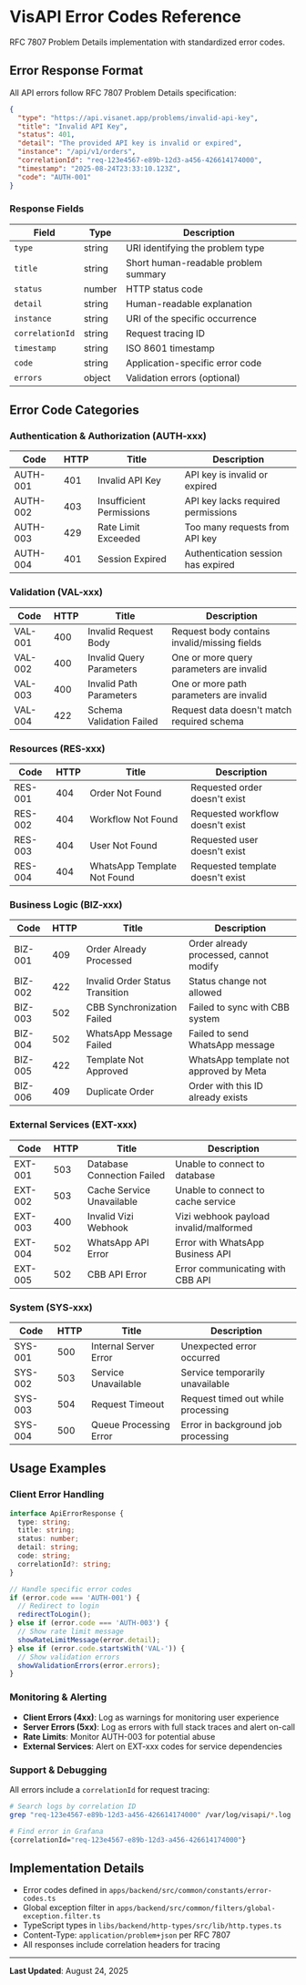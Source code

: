 # VisAPI Error Codes Reference

RFC 7807 Problem Details implementation with standardized error codes.

## Error Response Format

All API errors follow RFC 7807 Problem Details specification:

```json
{
  "type": "https://api.visanet.app/problems/invalid-api-key",
  "title": "Invalid API Key", 
  "status": 401,
  "detail": "The provided API key is invalid or expired",
  "instance": "/api/v1/orders",
  "correlationId": "req-123e4567-e89b-12d3-a456-426614174000",
  "timestamp": "2025-08-24T23:33:10.123Z",
  "code": "AUTH-001"
}
```

### Response Fields

| Field | Type | Description |
|-------|------|-------------|
| `type` | string | URI identifying the problem type |
| `title` | string | Short human-readable problem summary |
| `status` | number | HTTP status code |
| `detail` | string | Human-readable explanation |
| `instance` | string | URI of the specific occurrence |
| `correlationId` | string | Request tracing ID |
| `timestamp` | string | ISO 8601 timestamp |
| `code` | string | Application-specific error code |
| `errors` | object | Validation errors (optional) |

## Error Code Categories

### Authentication & Authorization (AUTH-xxx)

| Code | HTTP | Title | Description |
|------|------|-------|-------------|
| AUTH-001 | 401 | Invalid API Key | API key is invalid or expired |
| AUTH-002 | 403 | Insufficient Permissions | API key lacks required permissions |
| AUTH-003 | 429 | Rate Limit Exceeded | Too many requests from API key |
| AUTH-004 | 401 | Session Expired | Authentication session has expired |

### Validation (VAL-xxx)

| Code | HTTP | Title | Description |
|------|------|-------|-------------|
| VAL-001 | 400 | Invalid Request Body | Request body contains invalid/missing fields |
| VAL-002 | 400 | Invalid Query Parameters | One or more query parameters are invalid |
| VAL-003 | 400 | Invalid Path Parameters | One or more path parameters are invalid |
| VAL-004 | 422 | Schema Validation Failed | Request data doesn't match required schema |

### Resources (RES-xxx)

| Code | HTTP | Title | Description |
|------|------|-------|-------------|
| RES-001 | 404 | Order Not Found | Requested order doesn't exist |
| RES-002 | 404 | Workflow Not Found | Requested workflow doesn't exist |
| RES-003 | 404 | User Not Found | Requested user doesn't exist |
| RES-004 | 404 | WhatsApp Template Not Found | Requested template doesn't exist |

### Business Logic (BIZ-xxx)

| Code | HTTP | Title | Description |
|------|------|-------|-------------|
| BIZ-001 | 409 | Order Already Processed | Order already processed, cannot modify |
| BIZ-002 | 422 | Invalid Order Status Transition | Status change not allowed |
| BIZ-003 | 502 | CBB Synchronization Failed | Failed to sync with CBB system |
| BIZ-004 | 502 | WhatsApp Message Failed | Failed to send WhatsApp message |
| BIZ-005 | 422 | Template Not Approved | WhatsApp template not approved by Meta |
| BIZ-006 | 409 | Duplicate Order | Order with this ID already exists |

### External Services (EXT-xxx)

| Code | HTTP | Title | Description |
|------|------|-------|-------------|
| EXT-001 | 503 | Database Connection Failed | Unable to connect to database |
| EXT-002 | 503 | Cache Service Unavailable | Unable to connect to cache service |
| EXT-003 | 400 | Invalid Vizi Webhook | Vizi webhook payload invalid/malformed |
| EXT-004 | 502 | WhatsApp API Error | Error with WhatsApp Business API |
| EXT-005 | 502 | CBB API Error | Error communicating with CBB API |

### System (SYS-xxx)

| Code | HTTP | Title | Description |
|------|------|-------|-------------|
| SYS-001 | 500 | Internal Server Error | Unexpected error occurred |
| SYS-002 | 503 | Service Unavailable | Service temporarily unavailable |
| SYS-003 | 504 | Request Timeout | Request timed out while processing |
| SYS-004 | 500 | Queue Processing Error | Error in background job processing |

## Usage Examples

### Client Error Handling

```typescript
interface ApiErrorResponse {
  type: string;
  title: string;
  status: number;
  detail: string;
  code: string;
  correlationId?: string;
}

// Handle specific error codes
if (error.code === 'AUTH-001') {
  // Redirect to login
  redirectToLogin();
} else if (error.code === 'AUTH-003') {
  // Show rate limit message
  showRateLimitMessage(error.detail);
} else if (error.code.startsWith('VAL-')) {
  // Show validation errors
  showValidationErrors(error.errors);
}
```

### Monitoring & Alerting

- **Client Errors (4xx)**: Log as warnings for monitoring user experience
- **Server Errors (5xx)**: Log as errors with full stack traces and alert on-call
- **Rate Limits**: Monitor AUTH-003 for potential abuse
- **External Services**: Alert on EXT-xxx codes for service dependencies

### Support & Debugging

All errors include a `correlationId` for request tracing:

```bash
# Search logs by correlation ID
grep "req-123e4567-e89b-12d3-a456-426614174000" /var/log/visapi/*.log

# Find error in Grafana
{correlationId="req-123e4567-e89b-12d3-a456-426614174000"}
```

## Implementation Details

- Error codes defined in `apps/backend/src/common/constants/error-codes.ts`
- Global exception filter in `apps/backend/src/common/filters/global-exception.filter.ts`
- TypeScript types in `libs/backend/http-types/src/lib/http.types.ts`
- Content-Type: `application/problem+json` per RFC 7807
- All responses include correlation headers for tracing

---

**Last Updated**: August 24, 2025